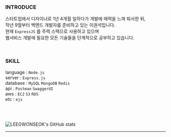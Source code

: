 ### INTRODUCE

스타트업에서 디자이너로 1년 4개월 일하다가 개발에 매력을 느껴 퇴사한 뒤, <br>
작년 9월부터 백엔드 개발자를 준비하고 있는 이권석입니다. <br>
현재 `ExpressJS` 를 주력 스택으로 사용하고 있으며 <br>
웹서비스 개발에 필요한 모든 기술들을 단계적으로 공부하고 있습니다.

<br>

### SKILL

language : `Node.js`  <br>
server : `Express.js`  <br>
database : `MySQL` `MongoDB` `Redis` <br>
api : `Postman` `SwaggerUI` <br>
aws : `EC2` `S3` `RDS` <br>
etc : `ejs`

<br>

<br>


![LEEGWONSEOK's GitHub stats](https://github-readme-stats.vercel.app/api?username=LEEGWONSEOK&show_icons=true&theme=radical)

----------------------------------------------------------------------------------------------

